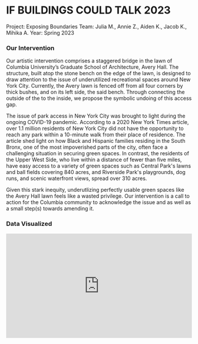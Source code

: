 # IF BUILDINGS COULD TALK 2023

Project: Exposing Boundaries
Team: Julia M., Annie Z., Aiden K., Jacob K., Mihika A.
Year: Spring 2023

### Our Intervention

Our artistic intervention comprises a staggered bridge in the lawn of Columbia University’s Graduate School of Architecture, Avery Hall. The structure, built atop the stone bench on the edge of the lawn, is designed to draw attention to the issue of underutilized recreational spaces around New York City. Currently, the Avery lawn is fenced off from all four corners by thick bushes, and on its left side, the said bench. Through connecting the outside of the  to the inside, we propose the symbolic undoing of this access gap.

The issue of park access in New York City was brought to light during the ongoing COVID-19 pandemic. According to a 2020 New York Times article, over 1.1 million residents of New York City did not have the opportunity to reach any park within a 10-minute walk from their place of residence. The article shed light on how ​​Black and Hispanic families residing in the South Bronx, one of the most impoverished parts of the city, often face a challenging situation in securing green spaces. In contrast, the residents of the Upper West Side, who live within a distance of fewer than five miles, have easy access to a variety of green spaces such as Central Park's lawns and ball fields covering 840 acres, and Riverside Park's playgrounds, dog runs, and scenic waterfront views, spread over 310 acres. 

Given this stark inequity, underutlizing perfectly usable green spaces like the Avery Hall lawn feels like a wasted privilege. Our intervention is a call to action for the Columbia community to acknowledge the issue and as well as a small step(s) towards amending it.  

### Data Visualized

<div class='modelo-wrapper'> <div style="width: 100%; padding-bottom: 56.25%; position:
    relative"> <div style="position: absolute; top: 0; bottom: 0; left: 0; right: 0;"> <iframe src="
    https://app.modelo.io/embedded/1652848772544663552?viewport=false&autoplay=false&autorotate=false&hideTools=false&showBIM=false&showBBoxSize=false&showKooRender=false&showSettings=false&c_at0=16.68305769238281&c_at1=2.268140700195312&c_at2=12.403777566287996&c_theta=5.497787143782138&c_phi=0.17453292519943295&c_dis=242.97272282902702" style="width:100%;height:100%;" frameborder="0" mozallowfullscreen webkitallowfullscreen
    allowfullscreen ></iframe> </div> </div> </div>

